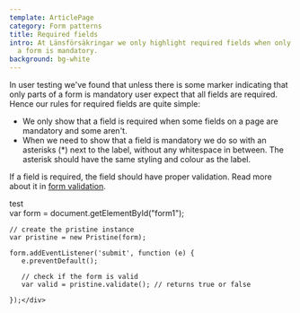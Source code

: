 ```yaml
---
template: ArticlePage
category: Form patterns
title: Required fields
intro: At Länsförsäkringar we only highlight required fields when only parts of
  a form is mandatory.
background: bg-white
---
```

In user testing we've found that  unless there is some marker indicating that only parts of a form is mandatory user expect that all fields are required. Hence our rules for required fields are quite simple:

* We only show that a field is required when some fields on a page are mandatory and some aren't.
* When we need to show that a field is mandatory we do so with an asterisks (*) next to the label, without any whitespace in between. The asterisk should have the same styling and colour as the label.

If a field is required, the field should have proper validation. Read more about it in [form validation](../form-validation).

<LfuiWrapper>
<div><div>test</div></div><div> var form = document.getElementById("form1");

    // create the pristine instance
    var pristine = new Pristine(form);

    form.addEventListener('submit', function (e) {
       e.preventDefault();
       
       // check if the form is valid
       var valid = pristine.validate(); // returns true or false

    });</div>
</LfuiWrapper>